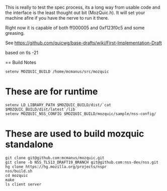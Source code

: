 This is really to test the spec process, its a long way from usable
code and the interface is the least thought out bit (MozQuic.h). It
will set your machine afire if you have the nerve to run it there.

Right now it is capable of both ff000005 and 0xf123f0c5 and some greasing.

See https://github.com/quicwg/base-drafts/wiki/First-Implementation-Draft

based on tls -21

== Build Notes

```
setenv MOZQUIC_BUILD /home/mcmanus/src/mozquic
```

# These are for runtime
```
setenv LD_LIBRARY_PATH $MOZQUIC_BUILD/dist/`cat $MOZQUIC_BUILD/dist/latest`/lib
setenv MOZQUIC_NSS_CONFIG $MOZQUIC_BUILD/mozquic/sample/nss-config/
```

# These are used to build mozquic standalone
```
git clone git@github.com:mcmanus/mozquic.git
git clone -b NSS_TLS13_DRAFT19_BRANCH git@github.com:nss-dev/nss.git
hg clone https://hg.mozilla.org/projects/nspr
nss/build.sh
cd mozquic
make
ls client server
```

